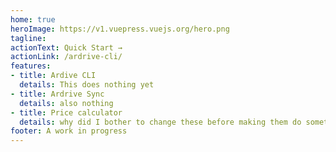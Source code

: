 ```yaml
---
home: true
heroImage: https://v1.vuepress.vuejs.org/hero.png
tagline: 
actionText: Quick Start →
actionLink: /ardrive-cli/
features:
- title: Ardive CLI
  details: This does nothing yet
- title: Ardrive Sync
  details: also nothing
- title: Price calculator
  details: why did I bother to change these before making them do something?
footer: A work in progress
---
```

